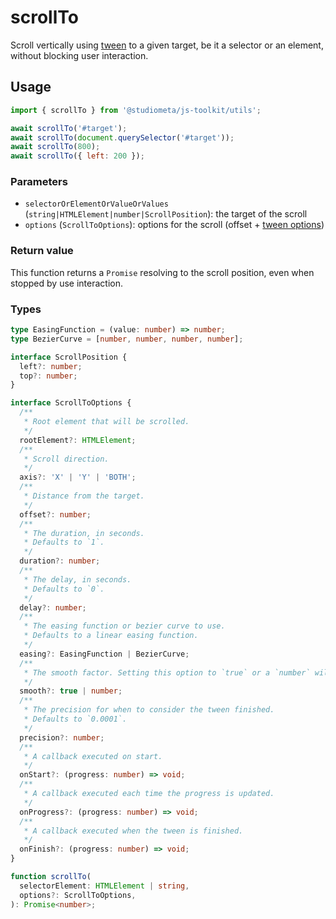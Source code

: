 # scrollTo

Scroll vertically using [tween](./tween.html) to a given target, be it a selector or an element, without blocking user interaction.

## Usage

```js
import { scrollTo } from '@studiometa/js-toolkit/utils';

await scrollTo('#target');
await scrollTo(document.querySelector('#target'));
await scrollTo(800);
await scrollTo({ left: 200 });
```

### Parameters

- `selectorOrElementOrValueOrValues` (`string|HTMLElement|number|ScrollPosition`): the target of the scroll
- `options` (`ScrollToOptions`): options for the scroll (offset + [tween options](./tween.html))

### Return value

This function returns a `Promise` resolving to the scroll position, even when stopped by use interaction.

### Types

```ts
type EasingFunction = (value: number) => number;
type BezierCurve = [number, number, number, number];

interface ScrollPosition {
  left?: number;
  top?: number;
}

interface ScrollToOptions {
  /**
   * Root element that will be scrolled.
   */
  rootElement?: HTMLElement;
  /**
   * Scroll direction.
   */
  axis?: 'X' | 'Y' | 'BOTH';
  /**
   * Distance from the target.
   */
  offset?: number;
  /**
   * The duration, in seconds.
   * Defaults to `1`.
   */
  duration?: number;
  /**
   * The delay, in seconds.
   * Defaults to `0`.
   */
  delay?: number;
  /**
   * The easing function or bezier curve to use.
   * Defaults to a linear easing function.
   */
  easing?: EasingFunction | BezierCurve;
  /**
   * The smooth factor. Setting this option to `true` or a `number` will disable the `duration` option.
   */
  smooth?: true | number;
  /**
   * The precision for when to consider the tween finished.
   * Defaults to `0.0001`.
   */
  precision?: number;
  /**
   * A callback executed on start.
   */
  onStart?: (progress: number) => void;
  /**
   * A callback executed each time the progress is updated.
   */
  onProgress?: (progress: number) => void;
  /**
   * A callback executed when the tween is finished.
   */
  onFinish?: (progress: number) => void;
}

function scrollTo(
  selectorElement: HTMLElement | string,
  options?: ScrollToOptions,
): Promise<number>;
```
